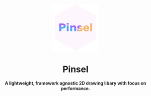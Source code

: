 <p align="center">
  <img src="./pinsel-billo-version-1.svg" width="30%"/>

</p>
<h1 align="center">Pinsel</h1>
<p align="center"><strong>A lightweight, framework agnostic 2D drawing libary with focus on performance.</strong></p>
